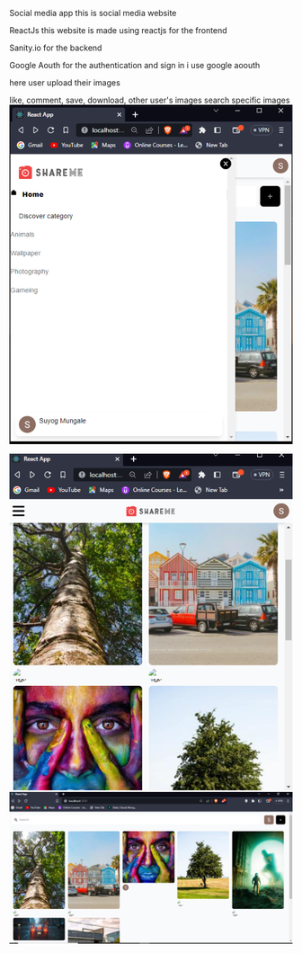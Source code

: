 Social media app
this is social media website 

ReactJs this website is made using reactjs for the frontend

Sanity.io for the backend

Google Aouth 
for the authentication and sign in i use google aoouth

here user upload their images 

like, comment, save, download, other user's images
search specific images
<img src='/src/asset/Screenshot (20).png' alt='image'>

<img src='/src/asset/Screenshot (19).png' alt='image'>


<img src='/src/asset/Screenshot (21).png' alt='image'>